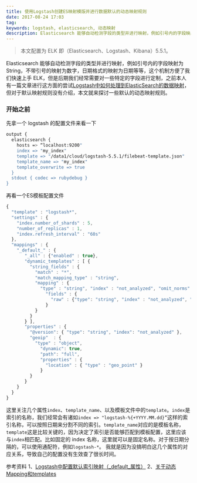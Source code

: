 ```yaml
---
title: 使用Logstash创建ES映射模版并进行数据默认的动态映射规则
date: 2017-08-24 17:03
tag: 
keywords: logstash, elasticsearch, 动态映射
description: Elasticsearch 能够自动检测字段的类型并进行映射，例如引号内的字段映射为 String，不带引号的映射为数字，日期格式的映射为日期等等。
---
```


> 本文配置为 ELK 即（Elasticsearch、Logstash、Kibana）5.5.1。

Elasticsearch 能够自动检测字段的类型并进行映射，例如引号内的字段映射为 String，不带引号的映射为数字，日期格式的映射为日期等等，这个机制方便了我们快速上手 ELK，但是后期我们经常需要对一些特定的字段进行定制，之前本人有一篇文章进行这方面的尝试[Logstash中如何处理到ElasticSearch的数据映射](http://www.cnblogs.com/cocowool/p/7347069.html)，但对于默认映射规则没有介绍，本文就来探讨一些默认的动态映射规则。

### 开始之前
先拿一个 logstash 的配置文件来看一下
```bash
output {
  elasticsearch {
    hosts => “localhost:9200"
    index => "my_index"
    template => "/data1/cloud/logstash-5.5.1/filebeat-template.json"
    template_name => "my_index"
    template_overwrite => true
  }
  stdout { codec => rubydebug }
}
```
再看一个ES模板配置文件
```javascript
{
  "template" : "logstash*",
  "settings" : {
    "index.number_of_shards" : 5,
    "number_of_replicas" : 1,
    "index.refresh_interval" : "60s"
  },
  "mappings" : {
    "_default_" : {
       "_all" : {"enabled" : true},
       "dynamic_templates" : [ {
         "string_fields" : {
           "match" : "*",
           "match_mapping_type" : "string",
           "mapping" : {
             "type" : "string", "index" : "not_analyzed", "omit_norms" : true, "doc_values": true,
               "fields" : {
                 "raw" : {"type": "string", "index" : "not_analyzed", "ignore_above" : 256,"doc_values": true}
               }
           }
         }
       } ],
       "properties" : {
         "@version": { "type": "string", "index": "not_analyzed" },
         "geoip"  : {
           "type" : "object",
             "dynamic": true,
             "path": "full",
             "properties" : {
               "location" : { "type" : "geo_point" }
             }
         }
       }
    }
  }
}
```
这里关注几个属性```index```、```template_name```、以及模板文件中的```template```。```index```是索引的名称，我们经常会有诸如```index => "logstash-%{+YYYY.MM.dd}”```这样的索引名称，可以按照日期来分割不同的索引。```template_name```对应的是模板名称，```template```这是比较关键的，因为决定了索引是否能够匹配到模板配置，这里应该与```index```相匹配。比如固定的 index 名称，这里就可以是固定名称。对于按日期分隔的，可以使用通配符，例如```logstash-*```。
我就是因为没搞明白这几个属性的对应关系，导致自己的配置没有生效查了很长时间。

参考资料
1、[Logstash中配置默认索引映射（_default_属性）](http://blog.csdn.net/xifeijian/article/details/50823494)
2、[关于动态Mapping和templates](http://ju.outofmemory.cn/entry/50618)












